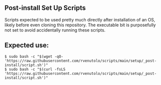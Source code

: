 ## Post-install Set Up Scripts

Scripts expected to be used pretty much directly after installation of an OS, likely before even cloning this 
repository. The executable bit is purposefully not set to avoid accidentally running these scripts.

## Expected use:
```shell
$ sudo bash -c "$(wget -qO- 'https://raw.githubusercontent.com/rvenutolo/scripts/main/setup/_post-install/script.sh')"
$ sudo bash -c "$(curl -fsLS 'https://raw.githubusercontent.com/rvenutolo/scripts/main/setup/_post-install/script.sh')"
```
